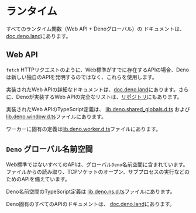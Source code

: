 # ランタイム

すべてのランタイム関数（Web API + Denoグローバル）の ドキュメントは、[doc.deno.land](https://doc.deno.land/https/github.com/denoland/deno/releases/latest/download/lib.deno.d.ts)にあります。

## Web API

`fetch` HTTPリクエストのように、Web標準がすでに存在するAPIの場合、Denoは新しい独自のAPIを発明するのではなく、これらを使用します。

実装されたWeb APIの詳細なドキュメントは、[doc.deno.land](https://doc.deno.land/https/raw.githubusercontent.com/denoland/deno/master/cli/dts/lib.deno.shared_globals.d.ts)にあります。さらに、Denoが実装するWeb APIの完全なリストは、[リポジトリ](https://github.com/denoland/deno/blob/master/cli/rt/README.md)にもあります。

実装されたWeb APIのTypeScript定義は、
[lib.deno.shared_globals.d.ts](https://github.com/denoland/deno/blob/master/cli/dts/lib.deno.shared_globals.d.ts) および
[lib.deno.window.d.ts](https://github.com/denoland/deno/blob/master/cli/dts/lib.deno.window.d.ts)ファイルにあります。

ワーカーに固有の定義は[lib.deno.worker.d.ts](https://github.com/denoland/deno/blob/master/cli/dts/lib.deno.worker.d.ts)ファイルにあります。

## `Deno` グローバル名前空間

Web標準ではないすべてのAPIは、グローバル`Deno`名前空間に含まれています。ファイルからの読み取り、TCPソケットのオープン、サブプロセスの実行などのためのAPIを備えています。

Deno名前空間のTypeScript定義は
[lib.deno.ns.d.ts](https://github.com/denoland/deno/blob/master/cli/dts/lib.deno.ns.d.ts)ファイルにあります。

Deno固有のすべてのAPIのドキュメントは、
[doc.deno.land](https://doc.deno.land/https/raw.githubusercontent.com/denoland/deno/master/cli/dts/lib.deno.ns.d.ts)にあります。
